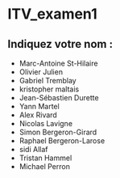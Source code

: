 # ITV_examen1

## Indiquez votre nom : 

- Marc-Antoine St-Hilaire
- Olivier Julien
- Gabriel Tremblay
- kristopher maltais
- Jean-Sébastien Durette
- Yann Martel
- Alex Rivard
- Nicolas Lavigne
- Simon Bergeron-Girard
- Raphael Bergeron-Larose
- sidi Allaf
- Tristan Hammel
- Michael Perron

